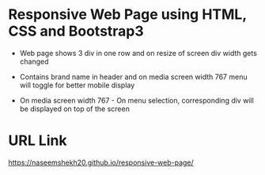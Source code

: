 # Responsive Web Page using HTML, CSS and Bootstrap3

- Web page shows 3 div in one row and on resize of screen div width gets changed

- Contains brand name in header and on media screen width 767 menu will toggle for better mobile display

- On media screen width 767 - On menu selection, corresponding div will be displayed on top of the screen  

# URL Link
https://naseemshekh20.github.io/responsive-web-page/
